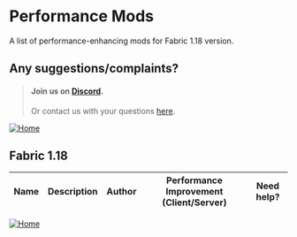 
# Performance Mods
A list of performance-enhancing mods for Fabric 1.18 version.

## Any suggestions/complaints?
> #### Join us on [Discord](https://discord.gg/8nzHYhVUQS).
> Or contact us with your questions [here](./../../issues).

[![Home](https://i.imgur.com/zGuelkW.png)](https://github.com/NordicGamerFE/usefulmods/blob/main/README.md)

## Fabric 1.18

| Name |  Description | Author | Performance Improvement (Client/Server) | Need help? |
| --- | :---: | :---: | :---: | :---: |


[![Home](https://i.imgur.com/zGuelkW.png)](https://github.com/NordicGamerFE/usefulmods/blob/main/README.md)

